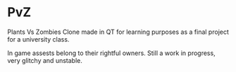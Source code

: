 PvZ
===

Plants Vs Zombies Clone made in QT for learning purposes as a final project for a university class. 

In game assests belong to their rightful owners. Still a work in progress, very glitchy and unstable.
